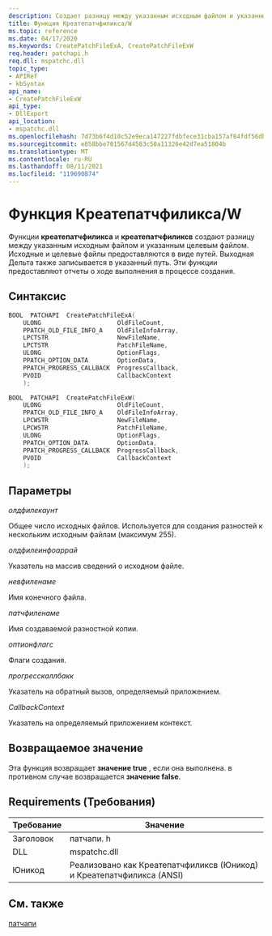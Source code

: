 ```yaml
---
description: Создает разницу между указанным исходным файлом и указанным целевым файлом.
title: Функция Креатепатчфиликса/W
ms.topic: reference
ms.date: 04/17/2020
ms.keywords: CreatePatchFileExA, CreatePatchFileExW
req.header: patchapi.h
req.dll: mspatchc.dll
topic_type:
- APIRef
- kbSyntax
api_name:
- CreatePatchFileExW
api_type:
- DllExport
api_location:
- mspatchc.dll
ms.openlocfilehash: 7d73b6f4d10c52e9eca147227fdbfece31cba157af84fdf56dbef5cacda516b3
ms.sourcegitcommit: e858bbe701567d4583c50a11326e42d7ea51804b
ms.translationtype: MT
ms.contentlocale: ru-RU
ms.lasthandoff: 08/11/2021
ms.locfileid: "119690874"
---
```

# <a name="createpatchfileexaw-function"></a>Функция Креатепатчфиликса/W

Функции **креатепатчфиликса** и **креатепатчфиликсв** создают разницу между указанным исходным файлом и указанным целевым файлом. Исходные и целевые файлы предоставляются в виде путей. Выходная Дельта также записывается в указанный путь. Эти функции предоставляют отчеты о ходе выполнения в процессе создания.

## <a name="syntax"></a>Синтаксис

```cpp
BOOL  PATCHAPI  CreatePatchFileExA(
    ULONG                     OldFileCount,
    PPATCH_OLD_FILE_INFO_A    OldFileInfoArray,
    LPCTSTR                   NewFileName,
    LPCTSTR                   PatchFileName,
    ULONG                     OptionFlags,
    PPATCH_OPTION_DATA        OptionData,
    PPATCH_PROGRESS_CALLBACK  ProgressCallback,
    PVOID                     CallbackContext
    );

BOOL  PATCHAPI  CreatePatchFileExW(
    ULONG                     OldFileCount,
    PPATCH_OLD_FILE_INFO_A    OldFileInfoArray,
    LPCWSTR                   NewFileName,
    LPCWSTR                   PatchFileName,
    ULONG                     OptionFlags,
    PPATCH_OPTION_DATA        OptionData,
    PPATCH_PROGRESS_CALLBACK  ProgressCallback,
    PVOID                     CallbackContext
    );
```

## <a name="parameters"></a>Параметры

*олдфилекаунт*

Общее число исходных файлов. Используется для создания разностей к нескольким исходным файлам (максимум 255).

*олдфилеинфоаррай*

Указатель на массив сведений о исходном файле.

*невфиленаме*

Имя конечного файла.

*патчфиленаме*

Имя создаваемой разностной копии.

*оптионфлагс*

Флаги создания.

*прогресскаллбакк*

Указатель на обратный вызов, определяемый приложением.

*CallbackContext*

Указатель на определяемый приложением контекст.

## <a name="return-value"></a>Возвращаемое значение

Эта функция возвращает **значение true** , если она выполнена. в противном случае возвращается **значение false**.

## <a name="requirements"></a>Requirements (Требования)

| Требование | Значение |
|----------------|---------------------------------------------------------------------------------------|
| Заголовок | патчапи. h |
| DLL | mspatchc.dll |
| Юникод | Реализовано как Креатепатчфиликсв (Юникод) и Креатепатчфиликса (ANSI) |

## <a name="see-also"></a>См. также

[патчапи](patchapi.md)
